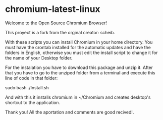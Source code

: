 # chromium-latest-linux

Welcome to the Open Source Chromium Browser!

This proyect is a fork from the orginal creator: scheib.

With these scripts you can install Chromium in your home directory. You must have the crontab installed for the automatic updates and have the folders in English, otherwise you must edit the install script to change it for the name of your Desktop folder.

For the instalation you have to download this package and unzip it. After that you have to go to the unziped folder from a terminal and execute this line of code in that folder:

sudo bash ./Install.sh

And with this it installs chromium in ~/Chromium and creates desktop's shortcut to the application.

Thank you! All the aportation and comments are good recived!.

